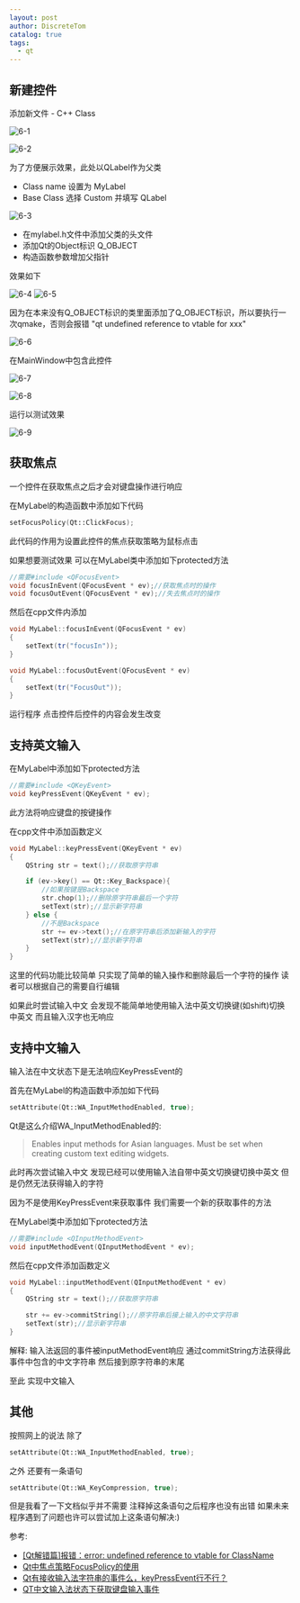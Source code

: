 ```yaml
---
layout: post
author: DiscreteTom
catalog: true
tags:
  - qt
---
```


## 新建控件

添加新文件 - C++ Class

![6-1](/img/6-1.png)

![6-2](/img/6-2.png)

为了方便展示效果，此处以QLabel作为父类

- Class name 设置为 MyLabel
- Base Class 选择 Custom 并填写 QLabel

![6-3](/img/6-3.png)

- 在mylabel.h文件中添加父类的头文件<QLabel>
- 添加Qt的Object标识 Q_OBJECT
- 构造函数参数增加父指针

效果如下

![6-4](/img/6-4.png)
![6-5](/img/6-5.png)

因为在本来没有Q_OBJECT标识的类里面添加了Q_OBJECT标识，所以要执行一次qmake，否则会报错 "qt undefined reference to vtable for xxx"

![6-6](/img/6-6.png)

在MainWindow中包含此控件

![6-7](/img/6-7.png)

![6-8](/img/6-8.png)

运行以测试效果

![6-9](/img/6-9.png)

## 获取焦点

一个控件在获取焦点之后才会对键盘操作进行响应

在MyLabel的构造函数中添加如下代码

```c++
setFocusPolicy(Qt::ClickFocus);
```

此代码的作用为设置此控件的焦点获取策略为鼠标点击

如果想要测试效果 可以在MyLabel类中添加如下protected方法

```c++
//需要#include <QFocusEvent>
void focusInEvent(QFocusEvent * ev);//获取焦点时的操作
void focusOutEvent(QFocusEvent * ev);//失去焦点时的操作
```

然后在cpp文件内添加

```c++
void MyLabel::focusInEvent(QFocusEvent * ev)
{
	setText(tr("focusIn"));
}

void MyLabel::focusOutEvent(QFocusEvent * ev)
{
	setText(tr("FocusOut"));
}
```

运行程序 点击控件后控件的内容会发生改变

## 支持英文输入

在MyLabel中添加如下protected方法

```c++
//需要#include <QKeyEvent>
void keyPressEvent(QKeyEvent * ev);
```
此方法将响应键盘的按键操作

在cpp文件中添加函数定义

```c++
void MyLabel::keyPressEvent(QKeyEvent * ev)
{
	QString str = text();//获取原字符串

	if (ev->key() == Qt::Key_Backspace){
		//如果按键是Backspace
		str.chop(1);//删除原字符串最后一个字符
		setText(str);//显示新字符串
	} else {
		//不是Backspace
		str += ev->text();//在原字符串后添加新输入的字符
		setText(str);//显示新字符串
	}
}
```

这里的代码功能比较简单 只实现了简单的输入操作和删除最后一个字符的操作 读者可以根据自己的需要自行编辑

如果此时尝试输入中文 会发现不能简单地使用输入法中英文切换键(如shift)切换中英文 而且输入汉字也无响应

## 支持中文输入

输入法在中文状态下是无法响应KeyPressEvent的

首先在MyLabel的构造函数中添加如下代码

```c++
setAttribute(Qt::WA_InputMethodEnabled, true);
```

Qt是这么介绍WA_InputMethodEnabled的:

> Enables input methods for Asian languages. Must be set when creating custom text editing widgets.

此时再次尝试输入中文 发现已经可以使用输入法自带中英文切换键切换中英文 但是仍然无法获得输入的字符

因为不是使用KeyPressEvent来获取事件 我们需要一个新的获取事件的方法

在MyLabel类中添加如下protected方法

```c++
//需要#include <QInputMethodEvent>
void inputMethodEvent(QInputMethodEvent * ev);
```

然后在cpp文件添加函数定义

```c++
void MyLabel::inputMethodEvent(QInputMethodEvent * ev)
{
	QString str = text();//获取原字符串

	str += ev->commitString();//原字符串后接上输入的中文字符串
	setText(str);//显示新字符串
}
```

解释: 输入法返回的事件被inputMethodEvent响应 通过commitString方法获得此事件中包含的中文字符串 然后接到原字符串的末尾

至此 实现中文输入

## 其他

按照网上的说法 除了

```c++
setAttribute(Qt::WA_InputMethodEnabled, true);
```

之外 还要有一条语句

```c++
setAttribute(Qt::WA_KeyCompression, true);
```

但是我看了一下文档似乎并不需要 注释掉这条语句之后程序也没有出错 如果未来程序遇到了问题也许可以尝试加上这条语句解决:)

参考:
- [ [Qt解错篇]报错：error: undefined reference to vtable for ClassName](https://blog.csdn.net/u013686019/article/details/38712563)
- [Qt中焦点策略FocusPolicy的使用](https://jingyan.baidu.com/article/d621e8da0c25032865913f87.html)
- [Qt有接收输入法字符串的事件么，keyPressEvent行不行？](https://bbs.csdn.net/topics/390154489)
- [QT中文输入法状态下获取键盘输入事件](https://blog.csdn.net/dongpanshan/article/details/78251556)
